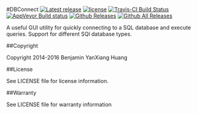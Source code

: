 #DBConnect
[![Latest release](https://img.shields.io/github/release/yxbh/DBConnect.svg)](https://github.com/yxbh/DBConnect/releases/latest)
[![license](https://img.shields.io/github/license/yxbh/DBConnect.svg)](https://github.com/yxbh/DBConnect/LICENSE)
[![Travis-CI Build Status](https://travis-ci.org/yxbh/DBConnect.svg?branch=master)](https://travis-ci.org/yxbh/DBConnect)
[![AppVeyor Build status](https://ci.appveyor.com/api/projects/status/meivte41mm78etxf?svg=true)](https://ci.appveyor.com/project/yxbh/dbconnect)
[![Github Releases](https://img.shields.io/github/downloads/yxbh/DBConnect/latest/total.svg)](https://github.com/yxbh/DBConnect/releases)
[![Github All Releases](https://img.shields.io/github/downloads/yxbh/DBConnect/total.svg)](https://github.com/vlc-qt/vlc-qt/releases)

A useful GUI utility for quickly connecting to a SQL database and execute queries. Support for different SQl database types.

##Copyright

Copyright 2014-2016 Benjamin YanXiang Huang


##License

See LICENSE file for license information.


##Warranty

See LICENSE file for warranty information
